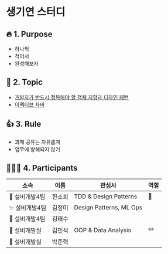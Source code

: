 # 생기연 스터디

## :fire: 1. Purpose
- 하나씩
- 적어서
- 완성해보자

## :green_book: 2. Topic
- [개발자가 반드시 정복해야 할 객체 지향과 디자인 패턴](https://github.com/dheldh77/groupstudy_samsung_mechatronics_RnD/blob/master/oop_design_patterns/oop_design_pattern.md)
- [이펙티브 자바](https://github.com/dheldh77/groupstudy_samsung_mechatronics_RnD/blob/master/effective_java/effective_java.md)

## 👍 3. Rule
- 과제 공유는 자유롭게
- 업무에 방해되지 않기

## 🧑‍🤝‍🧑 4. Participants
|소속|이름|관심사|역할|
|------|---|---|---|
|💜 설비개발4팀|한소희|TDD & Design Patterns|:crown:|
|:sparkles: 설비개발4팀|김정미|Design Patterns, ML Ops||
|:man: 설비개발4팀|김태수|||
|:tiger: 설비개발실|김민석|OOP & Data Analysis|:pencil2:|
|:man: 설비개발실|박준혁|||
